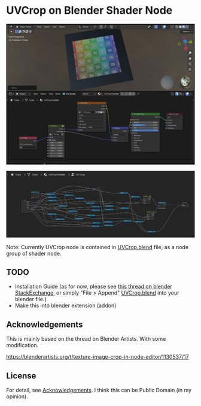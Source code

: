 # UVCrop on Blender Shader Node

![screenshot_usage](./screenshot_usage.png)

![screenshot_uvcrop](./screenshot_uvcrop.png)

Note: Currently UVCrop node is contained in [UVCrop.blend](./UVCrop.blend) file, as a node group of shader node.

## TODO

- Installation Guide (as for now, please see [this thread on blender StackExchange](https://blender.stackexchange.com/questions/270632/how-can-i-save-a-node-group-for-later-use-without-going-through-a-blend-file), or simply "File > Append" [UVCrop.blend](./UVCrop.blend) into your blender file.)
- Make this into blender extension (addon)

## Acknowledgements

This is mainly based on the thread on Blender Artists. With some modification.

https://blenderartists.org/t/texture-image-crop-in-node-editor/1130537/17

## License

For detail, see [Acknowledgements](#acknowledgements). I think this can be Public Domain (in my opinion).
